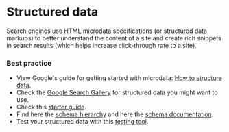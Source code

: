 # Structured data

Search engines use HTML microdata specifications (or structured data markups) to better understand the content of a site and create rich snippets in search results (which helps increase click-through rate to a site).

### Best practice

* View Google's guide for getting started with microdata: [How to structure data](https://developers.google.com/search/docs/guides/intro-structured-data).
* Check the [Google Search Gallery](https://developers.google.com/search/docs/guides/search-gallery) for structured data you might want to use.
* Check this [starter guide](https://moz.com/learn/seo/schema-structured-data).
* Find here the [schema hierarchy](https://schema.org/docs/full.html) and here the [schema documentation](https://schema.org/docs/documents.html).
* Test your structured data with this [testing tool](https://search.google.com/structured-data/testing-tool/u/0/).
